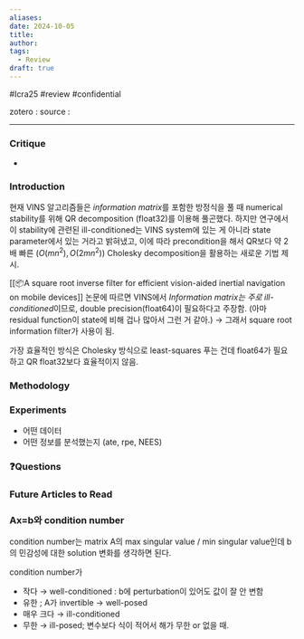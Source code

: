 ```yaml
---
aliases: 
date: 2024-10-05
title: 
author: 
tags:
  - Review
draft: true
---
```

#Icra25 #review #confidential

zotero : 
source : 

---
### Critique
- 

### Introduction
현재 VINS 알고리즘들은 *information matrix*를 포함한 방정식을 풀 때 numerical stability를 위해 QR decomposition (float32)를 이용해 풀곤했다. 
하지만 연구에서 이 stability에 관련된 ill-conditioned는 VINS system에 있는 게 아니라 state parameter에서 있는 거라고 밝혀냈고, 이에 따라 precondition을 해서 QR보다 약 2배 빠른 ($O(mn^2) , O(2mn^2)$) Cholesky decomposition을 활용하는 새로운 기법 제시. 

[[📦️A square root inverse filter for efficient vision-aided inertial navigation on mobile devices]] 논문에 따르면 VINS에서 *Information matrix는 주로 ill-conditioned*이므로, double precision(float64)이 필요하다고 주장함.
(아마 residual function이 state에 비해 겁나 많아서 그런 거 같아.)
→ 그래서 square root information filter가 사용이 됨.

가장 효율적인 방식은 Cholesky 방식으로  least-squares 푸는 건데 float64가 필요하고 QR float32보다 효율적이지 않음.
### Methodology


### Experiments
- 어떤 데이터
- 어떤 정보를 분석했는지 (ate, rpe, NEES)


### ❓️Questions

### Future Articles to Read

### Ax=b와 condition number
condition number는 matrix A의  max singular value / min singular value인데 
b의 민감성에 대한 solution 변화를 생각하면 된다.

condition number가 
- 작다 → well-conditioned : b에 perturbation이 있어도 값이 잘 안 변함
- 유한 ; A가 invertible → well-posed
- 매우 크다 → ill-conditioned 
- 무한 → ill-posed; 변수보다 식이 적어서 해가 무한 or 없을 때.